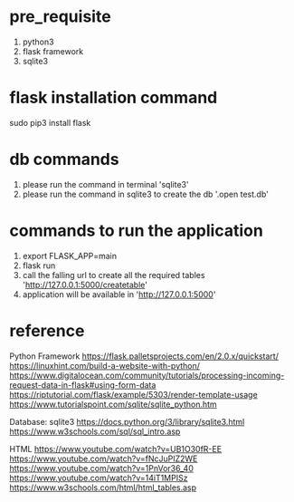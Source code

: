 # pre_requisite
1. python3
2. flask framework
3. sqlite3


# flask installation command
sudo pip3 install flask

# db commands
1. please run the command in terminal 'sqlite3'
2. please run the command in sqlite3 to create the db '.open test.db'



# commands to run the application
1. export FLASK_APP=main
2. flask run
3. call the falling url to create all the required tables 'http://127.0.0.1:5000/createtable'
4. application will be available in 'http://127.0.0.1:5000'


# reference
Python Framework
https://flask.palletsprojects.com/en/2.0.x/quickstart/
https://linuxhint.com/build-a-website-with-python/
https://www.digitalocean.com/community/tutorials/processing-incoming-request-data-in-flask#using-form-data 
https://riptutorial.com/flask/example/5303/render-template-usage
https://www.tutorialspoint.com/sqlite/sqlite_python.htm

Database: sqlite3
https://docs.python.org/3/library/sqlite3.html
https://www.w3schools.com/sql/sql_intro.asp

HTML
https://www.youtube.com/watch?v=UB1O30fR-EE
https://www.youtube.com/watch?v=fNcJuPIZ2WE
https://www.youtube.com/watch?v=1PnVor36_40
https://www.youtube.com/watch?v=14iT1MPISz
https://www.w3schools.com/html/html_tables.asp